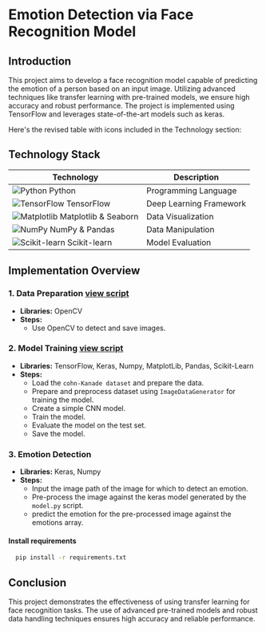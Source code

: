 # Emotion Detection via Face Recognition Model

## Introduction
This project aims to develop a face recognition model capable of predicting the emotion of a person based on an input image. Utilizing advanced techniques like transfer learning with pre-trained models, we ensure high accuracy and robust performance. The project is implemented using TensorFlow and leverages state-of-the-art models such as keras.

Here's the revised table with icons included in the Technology section:

## Technology Stack
| Technology                                                   | Description                    |
|--------------------------------------------------------------|--------------------------------|
| ![Python](https://img.icons8.com/color/48/000000/python.png) Python                | Programming Language           |
| ![TensorFlow](https://img.icons8.com/color/48/000000/tensorflow.png) TensorFlow    | Deep Learning Framework        |
| ![Matplotlib](https://img.icons8.com/color/48/000000/bar-chart.png) Matplotlib & Seaborn | Data Visualization             |
| ![NumPy](https://img.icons8.com/color/48/000000/numpy.png) NumPy & Pandas         | Data Manipulation              |
| ![Scikit-learn](https://camo.githubusercontent.com/632fad41ad7b3cbaf743281aa2332b3215ad9c621f7e3ffeb9f2274207a82a88/68747470733a2f2f696d672e736869656c64732e696f2f62616467652f2d5363696b69745f4c6561726e2d4637393331453f7374796c653d666c6174266c6f676f3d7363696b69742d6c6561726e266c6f676f436f6c6f723d7768697465) Scikit-learn | Model Evaluation               |

## Implementation Overview

### 1. Data Preparation [view script](./capture_image.py)   
   - **Libraries:** OpenCV
   - **Steps:**
     - Use OpenCV to detect and save images.

### 2. Model Training   [view script](./model.py)
   - **Libraries:** TensorFlow, Keras, Numpy, MatplotLib, Pandas, Scikit-Learn
   - **Steps:**
     - Load the `cohn-Kanade dataset` and prepare the data.
     - Prepare and preprocess dataset using `ImageDataGenerator` for training the model.
     - Create a simple CNN model.
     - Train the model.
     - Evaluate the model on the test set.
     - Save the model.

### 3. Emotion Detection
   - **Libraries:** Keras, Numpy
   - **Steps:**
     - Input the image path of the image for which to detect an emotion.
     - Pre-process the image against the keras model generated by the `model.py` script.
     - predict the emotion for the pre-processed image against the emotions array.

#### Install requirements

```bash
  pip install -r requirements.txt
```

## Conclusion
This project demonstrates the effectiveness of using transfer learning for face recognition tasks. The use of advanced pre-trained models and robust data handling techniques ensures high accuracy and reliable performance.
